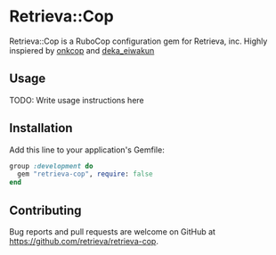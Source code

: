 # Retrieva::Cop

Retrieva::Cop is a RuboCop configuration gem for Retrieva, inc.
Highly inspiered by [onkcop](https://github.com/onk/onkcop/) and [deka_eiwakun](https://github.com/esminc/deka_eiwakun/)

## Usage

TODO: Write usage instructions here

## Installation

Add this line to your application's Gemfile:

```ruby
group :development do
  gem "retrieva-cop", require: false
end
```

## Contributing

Bug reports and pull requests are welcome on GitHub at https://github.com/retrieva/retrieva-cop.

